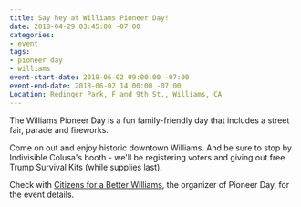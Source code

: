 ```yaml
---
title: Say hey at Williams Pioneer Day!
date: 2018-04-29 03:45:00 -07:00
categories:
- event
tags:
- pioneer day
- williams
event-start-date: 2018-06-02 09:00:00 -07:00
event-end-date: 2018-06-02 14:00:00 -07:00
Location: Redinger Park, F and 9th St., Williams, CA
---
```


The Williams Pioneer Day is a fun family-friendly day that includes a street fair, parade and fireworks. 

Come on out and enjoy historic downtown Williams. And be sure to stop by Indivisible Colusa's booth - we'll be registering voters and giving out free Trump Survival Kits (while supplies last). 

Check with [Citizens for a Better Williams](https://www.facebook.com/Citizensforabetterwilliams/), the organizer of Pioneer Day, for the event details. 